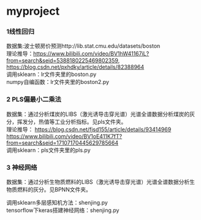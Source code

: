 # myproject
### 1线性回归 <br> 
  数据集:波士顿房价预测http://lib.stat.cmu.edu/datasets/boston  <br> 
  理论推导：https://www.bilibili.com/video/BV1hW41167iL?from=search&seid=5388180225469802359, https://blog.csdn.net/pxhdky/article/details/82388964 <br> 
  调用sklearn：lr文件夹里的boston.py <br>                                                                                                     numpy自编函数：lr文件夹里的boston2.py <br> 
### 2 PLS偏最小二乘法 <br> 
  数据集：通过分析煤炭的LIBS（激光诱导击穿光谱）光谱全谱数据分析煤炭的灰分，挥发分，热值等工业分析指标。见pls文件夹。  <br> 
  理论推导： https://blog.csdn.net/fjsd155/article/details/93414969 https://www.bilibili.com/video/BV1oE411K7fT?from=search&seid=17107170445629785664 <br> 
  调用sklearn：pls文件夹里的pls.py <br> 
### 3 神经网络<br> 
  数据集：通过分析生物质燃料的LIBS（激光诱导击穿光谱）光谱全谱数据分析生物质燃料的灰分。见BPNN文件夹。  <br> 
  
  调用sklearn多层感知机方法：shenjing.py <br> 
  tensorflow下keras搭建神经网络：shenjing.py <br> 
